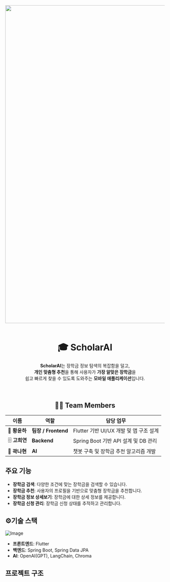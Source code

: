 <div align="center">
  <img src="https://github.com/user-attachments/assets/669b34b0-9d33-4e13-b0f9-c84dda51e862" width="1000"
    /><br><br>

  <h1>🎓 ScholarAI</h1>

  <p><strong>ScholarAI</strong>는 장학금 정보 탐색의 복잡함을 덜고,<br>
  <strong>개인 맞춤형 추천</strong>을 통해 사용자가 <strong>가장 알맞은 장학금</strong>을<br>
  쉽고 빠르게 찾을 수 있도록 도와주는 <strong>모바일 애플리케이션</strong>입니다.<br><br><br></p>


## 🧑‍💻 Team Members
<table>
  <thead>
    <tr>
      <th>이름</th>
      <th>역할</th>
      <th>담당 업무</th>
    </tr>
  </thead>
  <tbody>
    <tr>
      <td>🧭 <strong>황윤하</strong></td>
      <td><strong>팀장 / Frontend</strong></td>
      <td>Flutter 기반 UI/UX 개발 및 앱 구조 설계</td>
    </tr>
    <tr>
      <td>🗄️ <strong>고희연</strong></td>
      <td><strong>Backend</strong></td>
      <td>Spring Boot 기반 API 설계 및 DB 관리</td>
    </tr>
    <tr>
      <td>🤖 <strong>곽나현</strong></td>
      <td><strong>AI</strong></td>
      <td>챗봇 구축 및 장학금 추천 알고리즘 개발</td>
    </tr>
  </tbody>
</table>

</div>

## 주요 기능

- **장학금 검색**: 다양한 조건에 맞는 장학금을 검색할 수 있습니다.
- **장학금 추천**: 사용자의 프로필을 기반으로 맞춤형 장학금을 추천합니다.
- **장학금 정보 상세보기**: 장학금에 대한 상세 정보를 제공합니다.
- **장학금 신청 관리**: 장학금 신청 상태를 추적하고 관리합니다.

## ⚙️기술 스택

![Image](https://github.com/user-attachments/assets/e93c206a-3115-4260-841e-f9dd5cd255e9)
- **프론트엔드**: Flutter
- **백엔드**: Spring Boot, Spring Data JPA
- **AI**: OpenAI(GPT), LangChain, Chroma

## 프로젝트 구조
